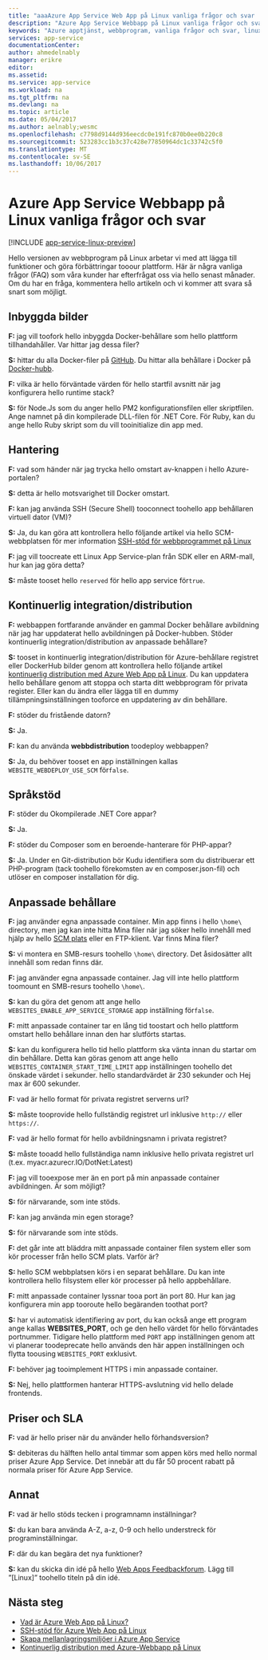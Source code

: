 ```yaml
---
title: "aaaAzure App Service Web App på Linux vanliga frågor och svar | Microsoft Docs"
description: "Azure App Service Webbapp på Linux vanliga frågor och svar."
keywords: "Azure apptjänst, webbprogram, vanliga frågor och svar, linux, oss"
services: app-service
documentationCenter: 
author: ahmedelnably
manager: erikre
editor: 
ms.assetid: 
ms.service: app-service
ms.workload: na
ms.tgt_pltfrm: na
ms.devlang: na
ms.topic: article
ms.date: 05/04/2017
ms.author: aelnably;wesmc
ms.openlocfilehash: c7798d9144d936eecdc0e191fc870b0ee0b220c8
ms.sourcegitcommit: 523283cc1b3c37c428e77850964dc1c33742c5f0
ms.translationtype: MT
ms.contentlocale: sv-SE
ms.lasthandoff: 10/06/2017
---
```

# <a name="azure-app-service-web-app-on-linux-faq"></a>Azure App Service Webbapp på Linux vanliga frågor och svar

[!INCLUDE [app-service-linux-preview](../../includes/app-service-linux-preview.md)]


Hello versionen av webbprogram på Linux arbetar vi med att lägga till funktioner och göra förbättringar tooour plattform. Här är några vanliga frågor (FAQ) som våra kunder har efterfrågat oss via hello senast månader.
Om du har en fråga, kommentera hello artikeln och vi kommer att svara så snart som möjligt.

## <a name="built-in-images"></a>Inbyggda bilder

**F:** jag vill toofork hello inbyggda Docker-behållare som hello plattform tillhandahåller. Var hittar jag dessa filer?

**S:** hittar du alla Docker-filer på [GitHub](https://github.com/azure-app-service). Du hittar alla behållare i Docker på [Docker-hubb](https://hub.docker.com/u/appsvc/).

**F:** vilka är hello förväntade värden för hello startfil avsnitt när jag konfigurera hello runtime stack?

**S:** för Node.Js som du anger hello PM2 konfigurationsfilen eller skriptfilen. Ange namnet på din kompilerade DLL-filen för .NET Core. För Ruby, kan du ange hello Ruby skript som du vill tooinitialize din app med.

## <a name="management"></a>Hantering

**F:** vad som händer när jag trycka hello omstart av-knappen i hello Azure-portalen?

**S:** detta är hello motsvarighet till Docker omstart.

**F:** kan jag använda SSH (Secure Shell) tooconnect toohello app behållaren virtuell dator (VM)?

**S:** Ja, du kan göra att kontrollera hello följande artikel via hello SCM-webbplatsen för mer information [SSH-stöd för webbprogrammet på Linux](./app-service-linux-ssh-support.md)

**F:** jag vill toocreate ett Linux App Service-plan från SDK eller en ARM-mall, hur kan jag göra detta?

**S:** måste tooset hello `reserved` för hello app service för`true`.

## <a name="continuous-integrationdeployment"></a>Kontinuerlig integration/distribution

**F:** webbappen fortfarande använder en gammal Docker behållare avbildning när jag har uppdaterat hello avbildningen på Docker-hubben. Stöder kontinuerlig integration/distribution av anpassade behållare?

**S:** tooset in kontinuerlig integration/distribution för Azure-behållare registret eller DockerHub bilder genom att kontrollera hello följande artikel [kontinuerlig distribution med Azure Web App på Linux](./app-service-linux-ci-cd.md). Du kan uppdatera hello behållare genom att stoppa och starta ditt webbprogram för privata register. Eller kan du ändra eller lägga till en dummy tillämpningsinställningen tooforce en uppdatering av din behållare.

**F:** stöder du fristående datorn?

**S:** Ja.

**F:** kan du använda **webbdistribution** toodeploy webbappen?

**S:** Ja, du behöver tooset en app inställningen kallas `WEBSITE_WEBDEPLOY_USE_SCM` för`false`.

## <a name="language-support"></a>Språkstöd

**F:** stöder du Okompilerade .NET Core appar?

**S:** Ja.

**F:** stöder du Composer som en beroende-hanterare för PHP-appar?

**S:** Ja. Under en Git-distribution bör Kudu identifiera som du distribuerar ett PHP-program (tack toohello förekomsten av en composer.json-fil) och utlöser en composer installation för dig.

## <a name="custom-containers"></a>Anpassade behållare

**F:** jag använder egna anpassade container. Min app finns i hello `\home\` directory, men jag kan inte hitta Mina filer när jag söker hello innehåll med hjälp av hello [SCM plats](https://github.com/projectkudu/kudu) eller en FTP-klient. Var finns Mina filer?

**S:** vi montera en SMB-resurs toohello `\home\` directory. Det åsidosätter allt innehåll som redan finns där.

**F:** jag använder egna anpassade container. Jag vill inte hello plattform toomount en SMB-resurs toohello `\home\`.

**S:** kan du göra det genom att ange hello `WEBSITES_ENABLE_APP_SERVICE_STORAGE` app inställning för`false`.

**F:** mitt anpassade container tar en lång tid toostart och hello plattform omstart hello behållare innan den har slutförts startas.

**S:** kan du konfigurera hello tid hello plattform ska vänta innan du startar om din behållare. Detta kan göras genom att ange hello `WEBSITES_CONTAINER_START_TIME_LIMIT` app inställningen toohello det önskade värdet i sekunder. hello standardvärdet är 230 sekunder och Hej max är 600 sekunder.

**F:** vad är hello format för privata registret serverns url?

**S:** måste tooprovide hello fullständig registret url inklusive `http://` eller `https://`.

**F:** vad är hello format för hello avbildningsnamn i privata registret?

**S:** måste tooadd hello fullständiga namn inklusive hello privata registret url (t.ex. myacr.azurecr.IO/DotNet:Latest)

**F:** jag vill tooexpose mer än en port på min anpassade container avbildningen. Är som möjligt?

**S:** för närvarande, som inte stöds.

**F:** kan jag använda min egen storage?

**S:** för närvarande som inte stöds.

**F:** det går inte att bläddra mitt anpassade container filen system eller som kör processer från hello SCM plats. Varför är?

**S:** hello SCM webbplatsen körs i en separat behållare. Du kan inte kontrollera hello filsystem eller kör processer på hello appbehållare.

**F:** mitt anpassade container lyssnar tooa port än port 80. Hur kan jag konfigurera min app tooroute hello begäranden toothat port?

**S:** har vi automatisk identifiering av port, du kan också ange ett program ange kallas **WEBSITES_PORT**, och ge den hello värdet för hello förväntades portnummer. Tidigare hello plattform med `PORT` app inställningen genom att vi planerar toodeprecate hello används den här appen inställningen och flytta toousing `WEBSITES_PORT` exklusivt.

**F:** behöver jag tooimplement HTTPS i min anpassade container.

**S:** Nej, hello plattformen hanterar HTTPS-avslutning vid hello delade frontends.

## <a name="pricing-and-sla"></a>Priser och SLA

**F:** vad är hello priser när du använder hello förhandsversion?

**S:** debiteras du hälften hello antal timmar som appen körs med hello normal priser Azure App Service. Det innebär att du får 50 procent rabatt på normala priser för Azure App Service.

## <a name="other"></a>Annat

**F:** vad är hello stöds tecken i programnamn inställningar?

**S:** du kan bara använda A-Z, a-z, 0-9 och hello understreck för programinställningar.

**F:** där du kan begära det nya funktioner?

**S:** kan du skicka din idé på hello [Web Apps Feedbackforum](https://aka.ms/webapps-uservoice). Lägg till ”[Linux]” toohello titeln på din idé.

## <a name="next-steps"></a>Nästa steg
* [Vad är Azure Web App på Linux?](app-service-linux-intro.md)
* [SSH-stöd för Azure Web App på Linux](./app-service-linux-ssh-support.md)
* [Skapa mellanlagringsmiljöer i Azure App Service](./web-sites-staged-publishing.md)
* [Kontinuerlig distribution med Azure-Webbapp på Linux](./app-service-linux-ci-cd.md)
